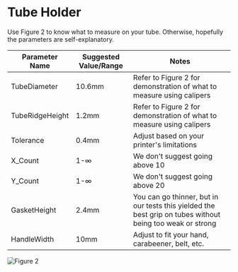 # Tube Holder

Use Figure 2 to know what to measure on your tube. Otherwise, hopefully the parameters are self-explanatory.

| Parameter Name | Suggested Value/Range | Notes |
| -------------- | --------------------- | ----- |
| TubeDiameter | 10.6mm | Refer to Figure 2 for demonstration of what to measure using calipers |
| TubeRidgeHeight | 1.2mm | Refer to Figure 2 for demonstration of what to measure using calipers |
| Tolerance | 0.4mm | Adjust based on your printer's limitations |
| X_Count | 1-∞ | We don't suggest going above 10 |
| Y_Count | 1-∞ | We don't suggest going above 20 |
| GasketHeight | 2.4mm | You can go thinner, but in our tests this yielded the best grip on tubes without being too weak or strong |
| HandleWidth | 10mm | Adjust to fit your hand, carabeener, belt, etc. |

![Figure 2]()
